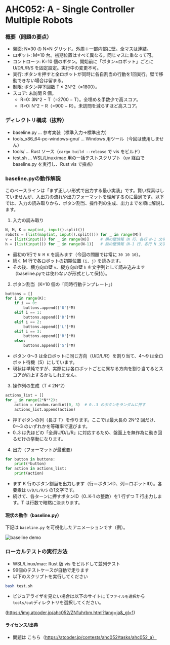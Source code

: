 # AHC052: A - Single Controller Multiple Robots

### 概要（問題の要点）
- 盤面: N=30 の N×N グリッド。外周＋一部内部に壁。全マスは連結。
- ロボット: M=10 台。初期位置はすべて異なる。同じマスに重なって可。
- コントローラ: K=10 個のボタン。開始前に「ボタン×ロボット」ごとに U/D/L/R/S を固定設定。実行中の変更不可。
- 実行: ボタンを押すと全ロボットが同時に各自割当の行動を1回実行。壁で移動できない場合は留まる。
- 制限: ボタン押下回数 T ≤ 2N^2（=1800）。
- スコア: 未訪問 R 個。
  - R=0: 3N^2 − T（=2700 − T）。全埋め＆手数少で高スコア。
  - R>0: N^2 − R（=900 − R）。未訪問を減らすほど高スコア。

### ディレクトリ構成（抜粋）
- baseline.py … 参考実装（標準入力→標準出力）
- tools_x86_64-pc-windows-gnu/ … Windows 用ツール（今回は使用しません）
- tools/ … Rust ソース（`cargo build --release` で vis をビルド）
- test.sh … WSL/Linux/mac 用の一括テストスクリプト（uv 経由で baseline.py を実行し、Rust vis で採点）

### baseline.pyの動作解説

このベースラインは「まず正しい形式で出力する最小実装」です。賢い探索はしていませんが、入出力の流れや出力フォーマットを理解するのに最適です。以下では、入力の読み取りから、ボタン割当、操作列の生成、出力までを順に解説します。

1) 入力の読み取り
```python
N, M, K = map(int, input().split())
robots = [list(map(int, input().split())) for _ in range(M)]
v = [list(input()) for _ in range(N)]     # 横の壁情報（N 行、各行 N-1 文字）
h = [list(input()) for _ in range(N-1)]   # 縦の壁情報（N-1 行、各行 N 文字）
```
- 最初の1行で `N M K` を読みます（今回の問題では常に `30 10 10`）。
- 続く M 行で各ロボットの初期位置 `(i, j)` を読みます。
- その後、横方向の壁 `v`、縦方向の壁 `h` を文字列として読み込みます（baseline.pyでは使わないが形式として保持）。

2) ボタン割当（K=10 個の「同時行動テンプレート」）
```python
buttons = []
for i in range(K):
    if i == 0:
        buttons.append(['U']*M)
    elif i == 1:
        buttons.append(['D']*M)
    elif i == 2:
        buttons.append(['L']*M)
    elif i == 3:
        buttons.append(['R']*M)
    else:
        buttons.append(['S']*M)
```
- ボタン 0〜3 は全ロボットに同じ方向（U/D/L/R）を割り当て、4〜9 は全ロボット待機（S）にしています。
- 現状は単純ですが、実際には各ロボットごとに異なる方向を割り当てるとスコアが向上するかもしれません。

3) 操作列の生成（T ≤ 2N^2）
```python
actions_list = []
for _ in range(2*N**2):
    action = random.randint(0, 3)  # 0..3 のボタンをランダムに押す
    actions_list.append(action)
```
- 押すボタンの列（長さ T）を作ります。ここでは最大長の 2N^2 回だけ、0〜3 のいずれかを等確率で選びます。
- 0..3 は先ほどの「全員U/D/L/R」に対応するため、盤面上を無作為に動き回るだけの挙動になります。

4) 出力（フォーマットが最重要）
```python
for button in buttons:
    print(*button)
for action in actions_list:
    print(action)
```
- まず K 行のボタン割当を出力します（行＝ボタンID、列＝ロボットID）。各要素は `U/D/L/R/S` の1文字です。
- 続けて、各ターンに押すボタンID（0..K-1 の整数）を1 行ずつ T 行出力します。T は行数で暗黙に決まります。

#### 現状の動作（baseline.py）
下記は `baseline.py` を可視化したアニメーションです（例）。

![baseline demo](assets/baseline_demo.gif)


### ローカルテストの実行方法

- WSL/Linux/mac: Rust 版 vis をビルドして並列テスト
- 99個のテストケースが自動で走ります
- 以下のスクリプトを実行してください

```bash
bash test.sh
```

- ビジュアライザを見たい場合は以下のサイトにて`ファイルを選択`から`tools/out`ディレクトリを選択してください。

(https://img.atcoder.jp/ahc052/ZN1uhrbm.html?lang=ja&_gl=1)


#### ライセンス/出典
- 問題は こちら（https://atcoder.jp/contests/ahc052/tasks/ahc052_a）